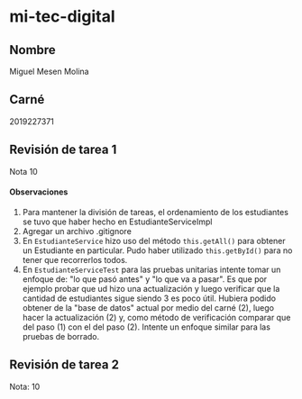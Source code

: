 # mi-tec-digital

## Nombre
Miguel Mesen Molina

## Carné
2019227371


## Revisión de tarea 1

Nota 10

#### Observaciones

1. Para mantener la división de tareas, el ordenamiento de los estudiantes se tuvo que haber hecho en EstudianteServiceImpl
2. Agregar un archivo .gitignore
3. En `EstudianteService` hizo uso del método `this.getAll()` para obtener un Estudiante en particular. Pudo haber utilizado `this.getById()` para no tener que recorrerlos todos.
4. En `EstudianteServiceTest` para las pruebas unitarias intente tomar un enfoque de: "lo que pasó antes" y "lo que va a pasar". Es que por ejemplo probar que ud hizo una actualización y luego verificar que la cantidad de estudiantes sigue siendo 3 es poco útil. Hubiera podido obtener de la "base de datos" actual por medio del carné (2), luego hacer la actualización (2) y, como método de verificación comparar que del paso (1) con el del paso (2). Intente un enfoque similar para las pruebas de borrado.

## Revisión de tarea 2

Nota: 10